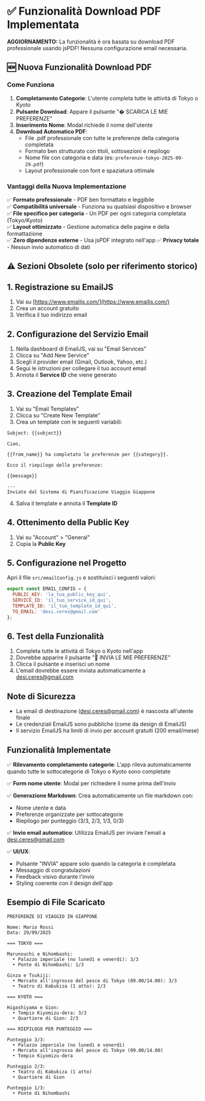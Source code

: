 # ✅ Funzionalità Download PDF Implementata

**AGGIORNAMENTO:** La funzionalità è ora basata su download PDF professionale usando jsPDF! Nessuna configurazione email necessaria.

## 🆕 Nuova Funzionalità Download PDF

### Come Funziona

1. **Completamento Categorie**: L'utente completa tutte le attività di Tokyo o Kyoto
2. **Pulsante Download**: Appare il pulsante "� SCARICA LE MIE PREFERENZE"
3. **Inserimento Nome**: Modal richiede il nome dell'utente
4. **Download Automatico PDF**: 
   - File .pdf professionale con tutte le preferenze della categoria completata
   - Formato ben strutturato con titoli, sottosezioni e riepilogo
   - Nome file con categoria e data (es: `preferenze-tokyo-2025-09-29.pdf`)
   - Layout professionale con font e spaziatura ottimale

### Vantaggi della Nuova Implementazione

✅ **Formato professionale** - PDF ben formattato e leggibile  
✅ **Compatibilità universale** - Funziona su qualsiasi dispositivo e browser  
✅ **File specifico per categoria** - Un PDF per ogni categoria completata (Tokyo/Kyoto)  
✅ **Layout ottimizzato** - Gestione automatica delle pagine e della formattazione  
✅ **Zero dipendenze esterne** - Usa jsPDF integrato nell'app
✅ **Privacy totale** - Nessun invio automatico di dati  

## ⚠️ Sezioni Obsolete (solo per riferimento storico)

## 1. Registrazione su EmailJS

1. Vai su [https://www.emailjs.com/](https://www.emailjs.com/)
2. Crea un account gratuito
3. Verifica il tuo indirizzo email

## 2. Configurazione del Servizio Email

1. Nella dashboard di EmailJS, vai su "Email Services"
2. Clicca su "Add New Service"
3. Scegli il provider email (Gmail, Outlook, Yahoo, etc.)
4. Segui le istruzioni per collegare il tuo account email
5. Annota il **Service ID** che viene generato

## 3. Creazione del Template Email

1. Vai su "Email Templates"
2. Clicca su "Create New Template"
3. Crea un template con le seguenti variabili:

```
Subject: {{subject}}

Ciao,

{{from_name}} ha completato le preferenze per {{category}}.

Ecco il riepilogo delle preferenze:

{{message}}

---
Inviato dal Sistema di Pianificazione Viaggio Giappone
```

4. Salva il template e annota il **Template ID**

## 4. Ottenimento della Public Key

1. Vai su "Account" > "General"
2. Copia la **Public Key**

## 5. Configurazione nel Progetto

Apri il file `src/emailConfig.js` e sostituisci i seguenti valori:

```javascript
export const EMAIL_CONFIG = {
  PUBLIC_KEY: 'la_tua_public_key_qui',
  SERVICE_ID: 'il_tuo_service_id_qui', 
  TEMPLATE_ID: 'il_tuo_template_id_qui',
  TO_EMAIL: 'desi.ceres@gmail.com'
};
```

## 6. Test della Funzionalità

1. Completa tutte le attività di Tokyo o Kyoto nell'app
2. Dovrebbe apparire il pulsante "📧 INVIA LE MIE PREFERENZE"
3. Clicca il pulsante e inserisci un nome
4. L'email dovrebbe essere inviata automaticamente a desi.ceres@gmail.com

## Note di Sicurezza

- La email di destinazione (desi.ceres@gmail.com) è nascosta all'utente finale
- Le credenziali EmailJS sono pubbliche (come da design di EmailJS)
- Il servizio EmailJS ha limiti di invio per account gratuiti (200 email/mese)

## Funzionalità Implementate

✅ **Rilevamento completamento categorie**: L'app rileva automaticamente quando tutte le sottocategorie di Tokyo o Kyoto sono completate

✅ **Form nome utente**: Modal per richiedere il nome prima dell'invio

✅ **Generazione Markdown**: Crea automaticamente un file markdown con:
- Nome utente e data
- Preferenze organizzate per sottocategorie  
- Riepilogo per punteggio (3/3, 2/3, 1/3, 0/3)

✅ **Invio email automatico**: Utilizza EmailJS per inviare l'email a desi.ceres@gmail.com

✅ **UI/UX**: 
- Pulsante "INVIA" appare solo quando la categoria è completata
- Messaggio di congratulazioni
- Feedback visivo durante l'invio
- Styling coerente con il design dell'app

## Esempio di File Scaricato

```
PREFERENZE DI VIAGGIO IN GIAPPONE

Nome: Mario Rossi
Data: 29/09/2025

=== TOKYO ===

Marunouchi e Nihombashi:
  • Palazzo imperiale (no lunedì e venerdì): 3/3
  • Ponte di Nihombashi: 1/3

Ginza e Tsukiji:
  • Mercato all'ingrosso del pesce di Tokyo (09.00/14.00): 3/3
  • Teatro di Kabukiza (1 atto): 2/3

=== KYOTO ===

Higashiyama e Gion:
  • Tempio Kiyomizu-dera: 3/3
  • Quartiere di Gion: 2/3

=== RIEPILOGO PER PUNTEGGIO ===

Punteggio 3/3:
  • Palazzo imperiale (no lunedì e venerdì)
  • Mercato all'ingrosso del pesce di Tokyo (09.00/14.00)
  • Tempio Kiyomizu-dera

Punteggio 2/3:
  • Teatro di Kabukiza (1 atto)
  • Quartiere di Gion

Punteggio 1/3:
  • Ponte di Nihombashi
```